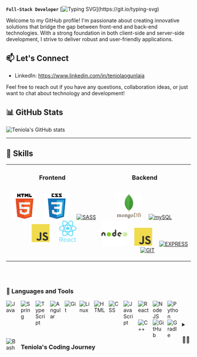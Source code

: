 

<!--
**callmeteni/callmeteni** is a ✨ _special_ ✨ repository because its `README.md` (this file) appears on your GitHub profile.

Here are some ideas to get you started:

- 🔭 I’m currently working on ...
- 🌱 I’m currently learning ...
- 👯 I’m looking to collaborate on ...
- 🤔 I’m looking for help with ...
- 💬 Ask me about ...
- 📫 How to reach me: ...
- 😄 Pronouns: ...
- ⚡ Fun fact: ...
-->
**`Full-Stack Developer`**
[![Typing SVG](https://readme-typing-svg.herokuapp.com?font=Fira+Code&pause=1000&color=F73E09&background=4BFF5500&random=false&width=435&lines=Hey%2C+I'm+Teniola;A+Creative+Mind+;Full-Stack+Developer+on+a+journey+of+innovation.)](https://git.io/typing-svg)

Welcome to my GitHub profile! I'm passionate about creating innovative solutions that bridge the gap between front-end and back-end technologies. With a strong foundation in both client-side and server-side development, I strive to deliver robust and user-friendly applications.

## 📫 Let's Connect

- LinkedIn: https://www.linkedin.com/in/teniolaogunlaja

Feel free to reach out if you have any questions, collaboration ideas, or just want to chat about technology and development!
   

<!--
## 🚀 Projects

### Project 1: [LightBnB](https://github.com/callmeteni/LightBnB)

Description of the project. Highlight key features, technologies used, and any challenges overcome.

### Project 2: [Project Name 2](Link to Project 2)

Description of the project. Discuss the problem it solves, your role, and the impact it has.

### Project 3: [Project Name 3](Link to Project 3)

Description of the project. Showcase your contributions, lessons learned, and improvements made.

## 🌱 Current Focus

I'm currently honing my skills in [specific technology or framework]. Excited about [upcoming trend or technology] and exploring ways to implement it in my projects.

-->

## 📊 GitHub Stats

![Teniola's GitHub stats](https://github-readme-stats.vercel.app/api?username=callmeteni&show_icons=true&theme=radical)

---



## 💼 Skills

<div align="center">
<table>
	<tr>
		<td valign="top" width="45%">
			<h3 align="center" color="white">Frontend</h3>
			<br>
			<div align="center" >
				&nbsp
				<a href="https://www.w3.org/html/" target="_blank" rel="noreferrer"> 
	<img src="https://raw.githubusercontent.com/devicons/devicon/master/icons/html5/html5-original-wordmark.svg" alt="HTML5"  height="70"/></a>
				&nbsp&nbsp&nbsp
				<a href="https://www.w3schools.com/css/" target="_blank" rel="noreferrer"> 
	<img src="https://raw.githubusercontent.com/devicons/devicon/master/icons/css3/css3-original-wordmark.svg" alt="CSS3" height="70"/></a>
				&nbsp&nbsp&nbsp
				<a href="https://www.w3schools.com/sass/" target="_blank" rel="noreferrer"> 
	<img src="https://icongr.am/devicon/sass-original.svg?size=128&color=currentColor" alt="SASS" height="70"/></a>
				&nbsp&nbsp&nbsp
				<a href="https://developer.mozilla.org/en-US/docs/Web/JavaScript" target="_blank" rel="noreferrer"> 
<img src="https://raw.githubusercontent.com/devicons/devicon/master/icons/javascript/javascript-original.svg" alt="JAVASCRIPT" height="50"/></a>
				&nbsp&nbsp&nbsp
				<a href="https://reactjs.org/" target="_blank" rel="noreferrer"> 
	<img src="https://raw.githubusercontent.com/devicons/devicon/master/icons/react/react-original-wordmark.svg" alt="REACT" height="60"/></a>
			</div>
		</td>		
		<td valign="top" width="45%">
			<h3 align="center" color="white">Backend</h3>
			<br>
			 <div align="center">
				 &nbsp
			<a href="https://www.mongodb.com/" target="_blank" rel="noreferrer"> 
	<img src="https://raw.githubusercontent.com/devicons/devicon/master/icons/mongodb/mongodb-original-wordmark.svg" alt="MONGODB"  height="70"/></a> 
				 &nbsp&nbsp&nbsp
				 <a href="https://www.mysql.com/" target="_blank" rel="noreferrer"> 
	<img src="https://icongr.am/devicon/mysql-original-wordmark.svg?size=128&color=currentColor" alt="mySQL"  height="70"/></a>&nbsp&nbsp&nbsp
			<a href="https://nodejs.org" target="_blank" rel="noreferrer"> 
	<img src="https://raw.githubusercontent.com/devicons/devicon/master/icons/nodejs/nodejs-original-wordmark.svg" alt="NODEJS"  height="70"/></a> 
				 &nbsp&nbsp&nbsp
			<a href="https://developer.mozilla.org/en-US/docs/Web/JavaScript" target="_blank" rel="noreferrer"> 
<img src="https://raw.githubusercontent.com/devicons/devicon/master/icons/javascript/javascript-original.svg" alt="JAVASCRIPT"  height="50"/></a>
				  &nbsp&nbsp&nbsp
				 <a href="https://developer.mozilla.org/en-US/docs/Web/JavaScript" target="_blank" rel="noreferrer"> 
<img src="https://icongr.am/devicon/express-original.svg?size=128&color=999999" alt="EXPRESS"  height="50"/></a>
				  &nbsp&nbsp&nbsp
				 <a href="https://developer.mozilla.org/en-US/docs/Web/git" target="_blank" rel="noreferrer"> 
<img src="https://icongr.am/devicon/git-original.svg?size=128&color=8a8585" alt="GIT"  height="50"/></a>
				<br>
				<br>	
			</div>
		</td>
	</tr>
</table>
</div>
</br>
</br>


### 🧰 Languages and Tools

<img align="left" alt="Java" width="30px" style="padding-right:10px;" src="https://cdn.jsdelivr.net/gh/devicons/devicon/icons/java/java-original.svg"/>
<img align="left" alt="Spring" width="30px" style="padding-right:10px;" src="https://cdn.jsdelivr.net/gh/devicons/devicon/icons/spring/spring-original.svg" />
<img align="left" alt="TypeScript" width="30px" style="padding-right:10px;" src="https://cdn.jsdelivr.net/gh/devicons/devicon/icons/typescript/typescript-plain.svg" />
<img align="left" alt="Angular" width="30px" style="padding-right:10px;" src="https://cdn.jsdelivr.net/gh/devicons/devicon/icons/angularjs/angularjs-plain.svg" />
<img align="left" alt="Git" width="30px" style="padding-right:10px;" src="https://cdn.jsdelivr.net/gh/devicons/devicon/icons/git/git-original.svg" />
<img align="left" alt="Linux" width="30px" style="padding-right:10px;" src="https://cdn.jsdelivr.net/gh/devicons/devicon/icons/linux/linux-original.svg" />
<img align="left" alt="HTML" width="30px" style="padding-right:10px;" src="https://cdn.jsdelivr.net/gh/devicons/devicon/icons/html5/html5-plain.svg" />
<img align="left" alt="CSS" width="30px" style="padding-right:10px;" src="https://cdn.jsdelivr.net/gh/devicons/devicon/icons/css3/css3-plain.svg" />
<img align="left" alt="JavaScript" width="30px" style="padding-right:10px;" src="https://cdn.jsdelivr.net/gh/devicons/devicon/icons/javascript/javascript-plain.svg" />
<img align="left" alt="React" width="30px" style="padding-right:10px;" src="https://cdn.jsdelivr.net/gh/devicons/devicon/icons/react/react-original.svg" />
<img align="left" alt="NodeJS" width="30px" style="padding-right:10px;" src="https://cdn.jsdelivr.net/gh/devicons/devicon/icons/nodejs/nodejs-original.svg" />
<img align="left" alt="Python" width="30px" style="padding-right:10px;" src="https://cdn.jsdelivr.net/gh/devicons/devicon/icons/python/python-plain.svg" />
<img align="left" alt="C++" width="30px" style="padding-right:10px;" src="https://cdn.jsdelivr.net/gh/devicons/devicon/icons/cplusplus/cplusplus-line.svg" />
<img align="left" alt="GitHub" width="30px" style="padding-right:10px;" src="https://cdn.jsdelivr.net/gh/devicons/devicon/icons/github/github-original.svg" />
<img align="left" alt="Gradle" width="30px" style="padding-right:10px;" src="https://cdn.jsdelivr.net/gh/devicons/devicon/icons/gradle/gradle-plain.svg" />
<img align="left" alt="Bash" width="30px" style="padding-right:10px;" src="https://cdn.jsdelivr.net/gh/devicons/devicon/icons/bash/bash-original.svg" />
<br />

#
<details>
 <summary><h3>👨‍💻 Teniola's Coding Journey</h3></summary>

 👋 I'm a full-stack developer on a coding journey that started as a curious computer science student. From the early exploration of code, Unix/Linux, and theory, I transitioned from dreams of cybersecurity to a deep passion for full-stack software engineering.

🚀 Now, I'm on a mission to rekindle the dream. Despite the comfort of my non-IT experience, the burning desire to dive back into software development led me to implement measures. I'm carving out more time to build my own products, enrolling in Udemy courses to refine skills in familiar stacks, and venturing into new languages.

💻 With a sweet spot for Ruby on Rails, I bring a robust full-stack development foundation, enhanced by a background in mathematics for analytical problem-solving. The excitement builds as I explore new languages and frameworks to diversify my expertise.

🌐 Intent is crystal clear - leverage full-stack prowess, coding passion, and love for Ruby on Rails to craft innovative and impactful products.



 
